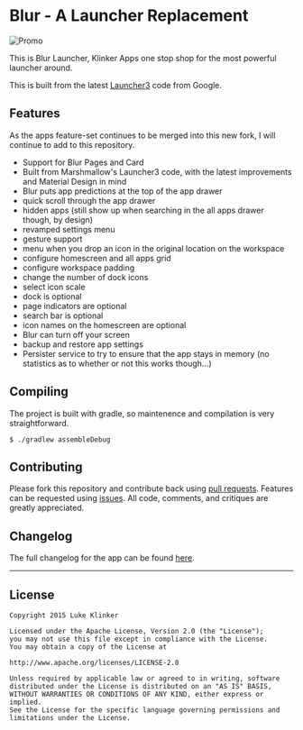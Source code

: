 # Blur - A Launcher Replacement

![Promo](https://raw.githubusercontent.com/klinker24/Android-Blur-Launcher/ef68298c73f2c678996d7921b263b6f4e50843c0/promo/images/Feature%20Graphic%202.png)

This is Blur Launcher, Klinker Apps one stop shop for the most powerful launcher around.

This is built from the latest [Launcher3](https://github.com/klinker24/launcher3/) code from Google.


## Features

As the apps feature-set continues to be merged into this new fork, I will continue to add to this repository.

- Support for Blur Pages and Card
- Built from Marshmallow's Launcher3 code, with the latest improvements and Material Design in mind
- Blur puts app predictions at the top of the app drawer
- quick scroll through the app drawer
- hidden apps (still show up when searching in the all apps drawer though, by design)
- revamped settings menu
- gesture support
- menu when you drop an icon in the original location on the workspace
- configure homescreen and all apps grid
- configure workspace padding
- change the number of dock icons
- select icon scale
- dock is optional
- page indicators are optional
- search bar is optional
- icon names on the homescreen are optional
- Blur can turn off your screen
- backup and restore app settings
- Persister service to try to ensure that the app stays in memory (no statistics as to whether or not this works though...)

## Compiling

The project is built with gradle, so maintenence and compilation is very straightforward. 

```
$ ./gradlew assembleDebug
```

## Contributing

Please fork this repository and contribute back using [pull requests](https://github.com/klinker24/Android-Blur-Launcher/pulls). Features can be requested using [issues](https://github.com/klinker24/Android-Blur-Launcher/issues). All code, comments, and critiques are greatly appreciated.

## Changelog

The full changelog for the app can be found [here](https://raw.githubusercontent.com/klinker24/Android-Blur-Launcher/master/app/src/main/res/xml/changelog.xml).


---

## License

```
Copyright 2015 Luke Klinker

Licensed under the Apache License, Version 2.0 (the "License");
you may not use this file except in compliance with the License.
You may obtain a copy of the License at

http://www.apache.org/licenses/LICENSE-2.0

Unless required by applicable law or agreed to in writing, software
distributed under the License is distributed on an "AS IS" BASIS,
WITHOUT WARRANTIES OR CONDITIONS OF ANY KIND, either express or implied.
See the License for the specific language governing permissions and
limitations under the License.
```
